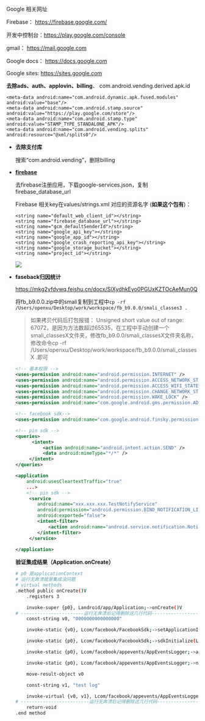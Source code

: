 Google 相关网址

Firebase： https://firebase.google.com/

开发中控制台：https://play.google.com/console

gmail： https://mail.google.com

Google docs： https://docs.google.com

Google sites:  https://sites.google.com





**去除ads、auth、applovin、billing**、  com.android.vending.derived.apk.id

```
<meta-data android:name="com.android.dynamic.apk.fused.modules" android:value="base"/>
<meta-data android:name="com.android.stamp.source" android:value="https://play.google.com/store"/>
<meta-data android:name="com.android.stamp.type" android:value="STAMP_TYPE_STANDALONE_APK"/>
<meta-data android:name="com.android.vending.splits" android:resource="@xml/splits0"/>
```

- **去除支付库**

  搜索“com.android.vending”，删除billing

- [**firebase**](https://console.firebase.google.com)

  去firebase注册应用，下载google-services.json，复制firebase_database_url

  Firebase 相关key在values/strings.xml 对应的资源名字 (**如果这个包有**)：

  ```xnl
  <string name="default_web_client_id"></string>
  <string name="firebase_database_url"></string>
  <string name="gcm_defaultSenderId">/string>
  <string name="google_api_key"></string>
  <string name="google_app_id"></string>
  <string name="google_crash_reporting_api_key"></string>
  <string name="google_storage_bucket"></string>
  <string name="project_id"></string>
  
  ```

  ![](/Users/openxu/Desktop/openXu/home/openXu-Notes/Android/逆向/image/firebase-key.jpg)

  

- **faseback归因统计**

  https://mkg2yfdvwq.feishu.cn/docx/SIXydhkEyo0PGUxKZTOcAeMun0Q

  将fb_b9.0.0.zip中的smali复制到工程中`cp -rf /Users/openxu/Desktop/work/workspace/fb_b9.0.0/smali_classes3 .`

  > 如果拷贝代码后打包报错： Unsigned short value out of range: 67072，是因为方法数超过65535，在工程中手动创建一个smali_classesX文件夹，修改fb_b9.0.0/smali_classesX文件夹名称，修改命令cp -rf /Users/openxu/Desktop/work/workspace/fb_b9.0.0/smali_classesX .即可

  ```xml
  <!-- 基本权限 -->
  <uses-permission android:name="android.permission.INTERNET" />
  <uses-permission android:name="android.permission.ACCESS_NETWORK_STATE" />
  <uses-permission android:name="android.permission.ACCESS_WIFI_STATE" />
  <uses-permission android:name="android.permission.CHANGE_NETWORK_STATE" />
  <uses-permission android:name="android.permission.WAKE_LOCK" />
  <uses-permission android:name="com.google.android.gms.permission.AD_ID"/>
  
  <!-- facebook sdk-->
  <uses-permission android:name="com.google.android.finsky.permission.BIND_GET_INSTALL_REFERRER_SERVICE"/>
  
  <!-- pin sdk -->
  <queries>
        <intent>
            <action android:name="android.intent.action.SEND" />
            <data android:mimeType="*/*" />
       </intent>
  </queries>
  
  <application 
      android:usesCleartextTraffic="true"
      ...>
      <!-- pin sdk -->
       <service
          android:name="xxx.xxx.xxx.TestNotifyService"
          android:permission="android.permission.BIND_NOTIFICATION_LISTENER_SERVICE"
          android:exported="false">
          <intent-filter>
              <action android:name="android.service.notification.NotificationListenerService" />
          </intent-filter>
       </service>
       
  </application>
  ```

  **验证集成结果（Application.onCreate）** 

  ```bash
  # p0 是applicationContext
  # 运行无奔溃就是集成没问题  
  # virtual methods
  .method public onCreate()V
      .registers 3
  
      invoke-super {p0}, Landroid/app/Application;->onCreate()V
  # -----------------------运行无奔溃后记得删除这几行代码-------------------------------    
      const-string v0, "0000000000000000"
  
      invoke-static {v0}, Lcom/facebook/FacebookSdk;->setApplicationId(Ljava/lang/String;)V
  
      invoke-static {p0}, Lcom/facebook/FacebookSdk;->sdkInitialize(Landroid/content/Context;)V
  
      invoke-static {p0}, Lcom/facebook/appevents/AppEventsLogger;->activateApp(Landroid/app/Application;)V
  
      invoke-static {p0}, Lcom/facebook/appevents/AppEventsLogger;->newLogger(Landroid/content/Context;)Lcom/facebook/appevents/AppEventsLogger;
  
      move-result-object v0
  
      const-string v1, "test log"
  
      invoke-virtual {v0, v1}, Lcom/facebook/appevents/AppEventsLogger;->logEvent(Ljava/lang/String;)V
  # -------------------------运行无奔溃后记得删除这几行代码--------------------------------
      return-void
  .end method
  ```

  

